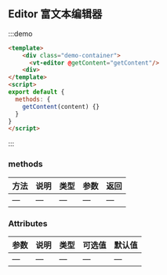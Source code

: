 
## Editor 富文本编辑器

:::demo

```html
<template>
    <div class="demo-container">
      <vt-editor @getContent="getContent"/>
    <div>
</template>
<script>
export default {
  methods: {
    getContent(content) {}
  }
}
</script>
```

:::


### methods
| 方法           | 说明             | 类型   | 参数 | 返回 |
| -------------   | ---------------- | ------ | ------ | -------- |
| —         | —           | — | —    | —    |



### Attributes

| 参数           | 说明             | 类型   | 可选值 | 默认值 |
| -------------   | ---------------- | ------ | ------ | -------- |
| —         | —           | — | —    | —    |

